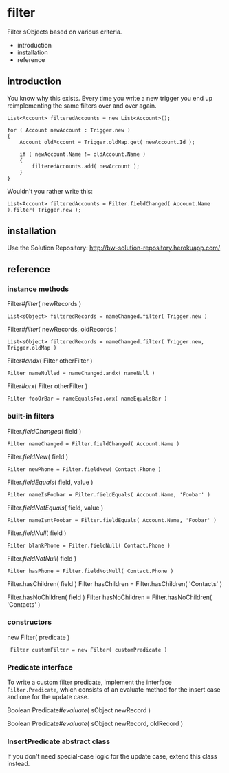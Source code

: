 filter
======

Filter sObjects based on various criteria.

 * introduction
 * installation
 * reference

introduction
------------

You know why this exists.  Every time you write a new trigger
you end up reimplementing the same filters over and over again.

    List<Account> filteredAccounts = new List<Account>();

    for ( Account newAccount : Trigger.new )
    {
        Account oldAccount = Trigger.oldMap.get( newAccount.Id );

        if ( newAccount.Name != oldAccount.Name )
        {
            filteredAccounts.add( newAccount );
        }
    }

Wouldn't you rather write this:

    List<Account> filteredAccounts = Filter.fieldChanged( Account.Name ).filter( Trigger.new );

installation
------------

Use the Solution Repository:
<http://bw-solution-repository.herokuapp.com/>

reference
---------

### instance methods

Filter#*filter*( newRecords )

    List<sObject> filteredRecords = nameChanged.filter( Trigger.new )

Filter#*filter*( newRecords, oldRecords )

    List<sObject> filteredRecords = nameChanged.filter( Trigger.new, Trigger.oldMap )

Filter#*andx*( Filter otherFilter )

    Filter nameNulled = nameChanged.andx( nameNull )

Filter#*orx*( Filter otherFilter )

    Filter fooOrBar = nameEqualsFoo.orx( nameEqualsBar )

### built-in filters

Filter.*fieldChanged*( field )

    Filter nameChanged = Filter.fieldChanged( Account.Name )

Filter.*fieldNew*( field )

    Filter newPhone = Filter.fieldNew( Contact.Phone )

Filter.*fieldEquals*( field, value )

    Filter nameIsFoobar = Filter.fieldEquals( Account.Name, 'Foobar' )

Filter.*fieldNotEquals*( field, value )

    Filter nameIsntFoobar = Filter.fieldEquals( Account.Name, 'Foobar' )

Filter.*fieldNull*( field )

    Filter blankPhone = Filter.fieldNull( Contact.Phone )

Filter.*fieldNotNull*( field )

    Filter hasPhone = Filter.fieldNotNull( Contact.Phone )

Filter.hasChildren( field )
    Filter hasChildren = Filter.hasChildren( 'Contacts' )

Filter.hasNoChildren( field )
    Filter hasNoChildren = Filter.hasNoChildren( 'Contacts' )

### constructors

new Filter( predicate )

     Filter customFilter = new Filter( customPredicate )

### Predicate interface

To write a custom filter predicate, implement the interface `Filter.Predicate`, which
consists of an evaluate method for the insert case and one for the update case.

Boolean Predicate#*evaluate*( sObject newRecord )

Boolean Predicate#*evaluate*( sObject newRecord, oldRecord )

### InsertPredicate abstract class

If you don't need special-case logic for the update case, extend this class instead.
